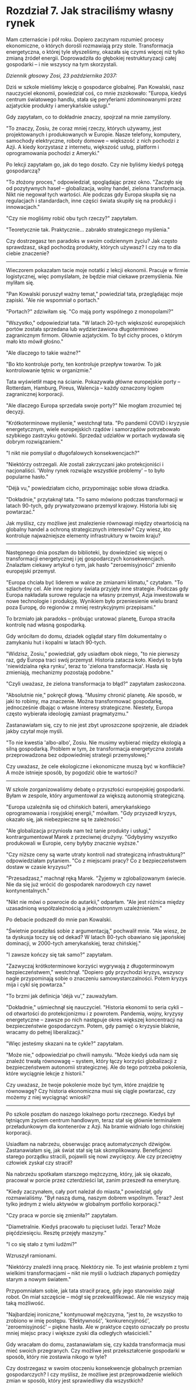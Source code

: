 # Rozdział 7. Jak straciliśmy własny rynek

Mam czternaście i pół roku. Dopiero zaczynam rozumieć procesy ekonomiczne, o których dorośli rozmawiają przy stole. Transformacja energetyczna, o której tyle słyszeliśmy, okazała się czymś więcej niż tylko zmianą źródeł energii. 
Doprowadziła do głębokiej restrukturyzacji całej gospodarki – i nie wszyscy na tym skorzystali.

*Dziennik głosowy Zosi, 23 października 2037:*

Dziś w szkole mieliśmy lekcję o gospodarce globalnej. Pan Kowalski, nasz nauczyciel ekonomii, powiedział coś, co mnie zszokowało: 
"Europa, kiedyś centrum światowego handlu, stała się peryferiami zdominowanymi przez azjatyckie produkty i amerykańskie usługi."

Gdy zapytałam, co to dokładnie znaczy, spojrzał na mnie zamyślony.

"To znaczy, Zosiu, że coraz mniej rzeczy, których używamy, jest projektowanych i produkowanych w Europie. 
Nasze telefony, komputery, samochody elektryczne, roboty domowe – większość z nich pochodzi z Azji. 
A kiedy korzystasz z internetu, większość usług, platform i oprogramowania pochodzi z Ameryki."

Po lekcji zapytałam go, jak do tego doszło. Czy nie byliśmy kiedyś potęgą gospodarczą?

"To złożony proces," odpowiedział, spoglądając przez okno. "Zaczęło się od pozytywnych haseł – globalizacja, wolny handel, zielona transformacja. 
Nikt nie negował tych wartości. Ale podczas gdy Europa skupiła się na regulacjach i standardach, inne części świata skupiły się na produkcji i innowacjach."

"Czy nie mogliśmy robić obu tych rzeczy?" zapytałam.

"Teoretycznie tak. Praktycznie... zabrakło strategicznego myślenia."

Czy dostrzegasz ten paradoks w swoim codziennym życiu? Jak często sprawdzasz, skąd pochodzą produkty, których używasz? I czy ma to dla ciebie znaczenie?

---

Wieczorem pokazałam tacie moje notatki z lekcji ekonomii. Pracuje w firmie logistycznej, więc pomyślałam, że będzie miał ciekawe przemyślenia. Nie myliłam się.

"Pan Kowalski poruszył ważny temat," powiedział tata, przeglądając moje zapiski. "Ale nie wspomniał o portach."

"Portach?" zdziwiłam się. "Co mają porty wspólnego z monopolami?"

"Wszystko," odpowiedział tata. "W latach 20-tych większość europejskich portów została sprzedana lub wydzierżawiona długoterminowo zagranicznym firmom. 
Głównie azjatyckim. To był cichy proces, o którym mało kto mówił głośno."

"Ale dlaczego to takie ważne?"

"Bo kto kontroluje porty, ten kontroluje przepływ towarów. To jak kontrolowanie tętnic w organizmie."

Tata wyświetlił mapę na ścianie. Pokazywała główne europejskie porty – Rotterdam, Hamburg, Pireus, Walencja – każdy oznaczony logiem zagranicznej korporacji.

"Ale dlaczego Europa sprzedała swoje porty?" Nie mogłam zrozumieć tej decyzji.

"Krótkoterminowe myślenie," westchnął tata. 
"Po pandemii COVID i kryzysie energetycznym, wiele europejskich rządów i samorządów potrzebowało szybkiego zastrzyku gotówki. 
Sprzedaż udziałów w portach wydawała się dobrym rozwiązaniem."

"I nikt nie pomyślał o długofalowych konsekwencjach?"

"Niektórzy ostrzegali. Ale zostali zakrzyczani jako protekcjoniści i nacjonaliści. 
'Wolny rynek rozwiąże wszystkie problemy' – to było popularne hasło."

"Déjà vu," powiedziałam cicho, przypominając sobie słowa dziadka.

"Dokładnie," przytaknął tata. "To samo mówiono podczas transformacji w latach 90-tych, gdy prywatyzowano przemysł krajowy. Historia lubi się powtarzać."

Jak myślisz, czy możliwe jest znalezienie równowagi między otwartością na globalny handel a ochroną strategicznych interesów? Czy wiesz, kto kontroluje najważniejsze elementy infrastruktury w twoim kraju?

---

Następnego dnia poszłam do biblioteki, by dowiedzieć się więcej o transformacji energetycznej i jej gospodarczych konsekwencjach. Znalazłam ciekawy artykuł o tym, jak hasło "zeroemisyjności" zmieniło europejski przemysł.

"Europa chciała być liderem w walce ze zmianami klimatu," czytałam. "To szlachetny cel. Ale inne regiony świata przyjęły inne strategie. Podczas gdy Europa nakładała surowe regulacje na własny przemysł, Azja inwestowała w nowe technologie i produkcję. Wynikiem było przeniesienie wielu branż poza Europę, do regionów z mniej restrykcyjnymi przepisami."

To brzmiało jak paradoks – próbując uratować planetę, Europa straciła kontrolę nad własną gospodarką.

Gdy wróciłam do domu, dziadek oglądał stary film dokumentalny o zamykaniu hut i kopalni w latach 90-tych.

"Widzisz, Zosiu," powiedział, gdy usiadłam obok niego, "to nie pierwszy raz, gdy Europa traci swój przemysł. Historia zatacza koło. Kiedyś to była 'niewidzialna ręka rynku', teraz to 'zielona transformacja'. Hasła się zmieniają, mechanizmy pozostają podobne."

"Czyli uważasz, że zielona transformacja to błąd?" zapytałam zaskoczona.

"Absolutnie nie," pokręcił głową. "Musimy chronić planetę. Ale sposób, w jaki to robimy, ma znaczenie. Można transformować gospodarkę, jednocześnie dbając o własne interesy strategiczne. Niestety, Europa często wybierała ideologię zamiast pragmatyzmu."

Zastanawiałam się, czy to nie jest zbyt uproszczone spojrzenie, ale dziadek jakby czytał moje myśli.

"To nie kwestia 'albo-albo', Zosiu. Nie musimy wybierać między ekologią a silną gospodarką. Problem w tym, że transformacja energetyczna została przeprowadzona bez odpowiedniej strategii przemysłowej."

Czy uważasz, że cele ekologiczne i ekonomiczne muszą być w konflikcie? A może istnieje sposób, by pogodzić obie te wartości?

---

W szkole zorganizowaliśmy debatę o przyszłości europejskiej gospodarki. Byłam w zespole, który argumentował za większą autonomią strategiczną.

"Europa uzależniła się od chińskich baterii, amerykańskiego oprogramowania i rosyjskiej energii," mówiłam. "Gdy przyszedł kryzys, okazało się, jak niebezpieczne są te zależności."

"Ale globalizacja przyniosła nam też tanie produkty i usługi," kontrargumentował Marek z przeciwnej drużyny. "Gdybyśmy wszystko produkowali w Europie, ceny byłyby znacznie wyższe."

"Czy niższe ceny są warte utraty kontroli nad strategiczną infrastrukturą?" odpowiedziałam pytaniem. "Co z miejscami pracy? Co z bezpieczeństwem dostaw w czasie kryzysu?"

"Przesadzasz," machnął ręką Marek. "Żyjemy w zglobalizowanym świecie. Nie da się już wrócić do gospodarek narodowych czy nawet kontynentalnych."

"Nikt nie mówi o powrocie do autarkii," odparłam. "Ale jest różnica między uzasadnioną współzależnością a jednostronnym uzależnieniem."

Po debacie podszedł do mnie pan Kowalski.

"Świetnie poradziłaś sobie z argumentacją," pochwalił mnie. "Ale wiesz, że ta dyskusja toczy się od dekad? W latach 80-tych obawiano się japońskiej dominacji, w 2000-tych amerykańskiej, teraz chińskiej."

"I zawsze kończy się tak samo?" zapytałam.

"Zazwyczaj krótkoterminowe korzyści wygrywają z długoterminowym bezpieczeństwem," westchnął. "Dopiero gdy przychodzi kryzys, wszyscy nagle przypominają sobie o znaczeniu samowystarczalności. Potem kryzys mija i cykl się powtarza."

"To brzmi jak definicja 'déjà vu'," zauważyłam.

"Dokładnie," uśmiechnął się nauczyciel. "Historia ekonomii to seria cykli – od otwartości do protekcjonizmu i z powrotem. Pandemia, wojny, kryzysy energetyczne – zawsze po nich następuje okres większej koncentracji na bezpieczeństwie gospodarczym. Potem, gdy pamięć o kryzysie blaknie, wracamy do pełnej liberalizacji."

"Więc jesteśmy skazani na te cykle?" zapytałam.

"Może nie," odpowiedział po chwili namysłu. "Może kiedyś uda nam się znaleźć trwałą równowagę – system, który łączy korzyści globalizacji z bezpieczeństwem autonomii strategicznej. Ale do tego potrzeba pokolenia, które wyciągnie lekcje z historii."

Czy uważasz, że twoje pokolenie może być tym, które znajdzie tę równowagę? Czy historia ekonomiczna musi się ciągle powtarzać, czy możemy z niej wyciągnąć wnioski?

---

Po szkole poszłam do naszego lokalnego portu rzecznego. Kiedyś był tętniącym życiem centrum handlowym, teraz stał się głównie terminalem przeładunkowym dla kontenerów z Azji. Na bramie widniało logo chińskiej korporacji.

Usiadłam na nabrzeżu, obserwując pracę automatycznych dźwigów. Zastanawiałam się, jak świat stał się tak skomplikowany. Beneficjenci starego porządku stracili, pojawili się nowi zwycięzcy. Ale czy przeciętny człowiek zyskał czy stracił?

Na nabrzeżu spotkałam starszego mężczyznę, który, jak się okazało, pracował w porcie przez czterdzieści lat, zanim przeszedł na emeryturę.

"Kiedy zaczynałem, cały port należał do miasta," powiedział, gdy rozmawialiśmy. "Był naszą dumą, naszym dobrem wspólnym. Teraz? Jest tylko jednym z wielu aktywów w globalnym portfolio korporacji."

"Czy praca w porcie się zmieniła?" zapytałam.

"Diametralnie. Kiedyś pracowało tu pięciuset ludzi. Teraz? Może pięćdziesięciu. Resztę przejęły maszyny."

"I co się stało z tymi ludźmi?"

Wzruszył ramionami.

"Niektórzy znaleźli inną pracę. Niektórzy nie. To jest właśnie problem z tymi wielkimi transformacjami – nikt nie myśli o ludziach złapanych pomiędzy starym a nowym światem."

Przypomniałam sobie, jak tata stracił pracę, gdy jego stanowisko zajął robot. On miał szczęście – mógł się przekwalifikować. Ale nie wszyscy mają taką możliwość.

"Najbardziej ironiczne," kontynuował mężczyzna, "jest to, że wszystko to zrobiono w imię postępu. 'Efektywność', 'konkurencyjność', 'zeroemisyjność' – piękne hasła. Ale w praktyce często oznaczały po prostu mniej miejsc pracy i większe zyski dla odległych właścicieli."

Gdy wracałam do domu, zastanawiałam się, czy każda transformacja musi mieć swoich przegranych. Czy możliwe jest przekształcenie gospodarki w sposób, który nie zostawia nikogo w tyle?

Czy dostrzegasz w swoim otoczeniu konsekwencje globalnych przemian gospodarczych? I czy myślisz, że możliwe jest przeprowadzenie wielkich zmian w sposób, który jest sprawiedliwy dla wszystkich?